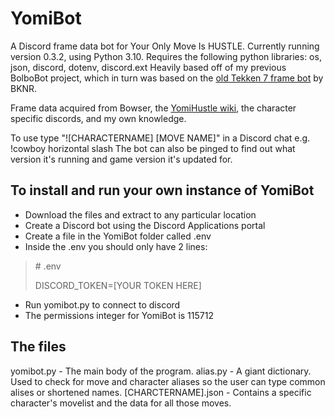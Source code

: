 # YomiBot

A Discord frame data bot for Your Only Move Is HUSTLE. Currently running version 0.3.2, using Python 3.10.
Requires the following python libraries: os, json, discord, dotenv, discord.ext
Heavily based off of my previous BolboBot project, which in turn was based on the [old Tekken 7 frame bot](https://github.com/BKNR/mokujin) by BKNR.

Frame data acquired from Bowser, the [YomiHustle wiki](https://wiki.gbl.gg/w/YomiHustle), the character specific discords, and my own knowledge.

To use type "![CHARACTERNAME] [MOVE NAME]" in a Discord chat e.g. !cowboy horizontal slash
The bot can also be pinged to find out what version it's running and game version it's updated for.

## To install and run your own instance of YomiBot
- Download the files and extract to any particular location
- Create a Discord bot using the Discord Applications portal
- Create a file in the YomiBot folder called .env
- Inside the .env you should only have 2 lines:
>\# .env</p>
>DISCORD_TOKEN=[YOUR TOKEN HERE]
- Run yomibot.py to connect to discord
- The permissions integer for YomiBot is 115712

## The files
yomibot.py - The main body of the program.
alias.py - A giant dictionary. Used to check for move and character aliases so the user can type common alises or shortened names.
[CHARCTERNAME].json - Contains a specific character's movelist and the data for all those moves.

